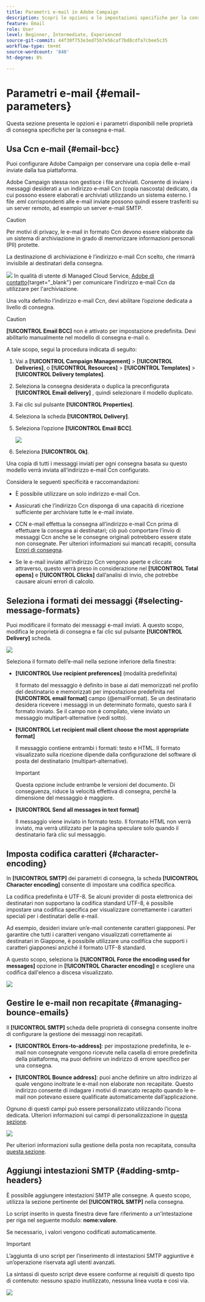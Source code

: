```yaml
---
title: Parametri e-mail in Adobe Campaign
description: Scopri le opzioni e le impostazioni specifiche per la consegna delle e-mail in Adobe Campaign.
feature: Email
role: User
level: Beginner, Intermediate, Experienced
source-git-commit: 44f30f753e3ed75b7e56caf7bd8cdfa7cbee5c35
workflow-type: tm+mt
source-wordcount: '840'
ht-degree: 8%

---
```


# Parametri e-mail {#email-parameters}

Questa sezione presenta le opzioni e i parametri disponibili nelle proprietà di consegna specifiche per la consegna e-mail.

## Usa Ccn e-mail {#email-bcc}

<!--
>[!NOTE]
>
>This capability is available starting Campaign v8.3. To check your version, refer to [this section](../start/compatibility-matrix.md#how-to-check-your-campaign-version-and-buildversion)-->

Puoi configurare Adobe Campaign per conservare una copia delle e-mail inviate dalla tua piattaforma.

Adobe Campaign stessa non gestisce i file archiviati. Consente di inviare i messaggi desiderati a un indirizzo e-mail Ccn (copia nascosta) dedicato, da cui possono essere elaborati e archiviati utilizzando un sistema esterno. I file .eml corrispondenti alle e-mail inviate possono quindi essere trasferiti su un server remoto, ad esempio un server e-mail SMTP.

>[!CAUTION]
>
>Per motivi di privacy, le e-mail in formato Ccn devono essere elaborate da un sistema di archiviazione in grado di memorizzare informazioni personali (PII) protette.

La destinazione di archiviazione è l’indirizzo e-mail Ccn scelto, che rimarrà invisibile ai destinatari della consegna.

![](../assets/do-not-localize/speech.png)  In qualità di utente di Managed Cloud Service, [Adobe di contatto](../start/campaign-faq.md#support){target="_blank"} per comunicare l&#39;indirizzo e-mail Ccn da utilizzare per l&#39;archiviazione.

Una volta definito l’indirizzo e-mail Ccn, devi abilitare l’opzione dedicata a livello di consegna.

>[!CAUTION]
>
>**[!UICONTROL Email BCC]** non è attivato per impostazione predefinita. Devi abilitarlo manualmente nel modello di consegna e-mail o.

A tale scopo, segui la procedura indicata di seguito:

1. Vai a **[!UICONTROL Campaign Management]** > **[!UICONTROL Deliveries]**, o **[!UICONTROL Resources]** > **[!UICONTROL Templates]** > **[!UICONTROL Delivery templates]**.
1. Seleziona la consegna desiderata o duplica la preconfigurata **[!UICONTROL Email delivery]** , quindi selezionare il modello duplicato.
1. Fai clic sul pulsante **[!UICONTROL Properties]**.
1. Seleziona la scheda **[!UICONTROL Delivery]**.
1. Seleziona l’opzione **[!UICONTROL Email BCC]**.

   ![](assets/email-bcc.png)

1. Seleziona **[!UICONTROL Ok]**.

Una copia di tutti i messaggi inviati per ogni consegna basata su questo modello verrà inviata all’indirizzo e-mail Ccn configurato.

Considera le seguenti specificità e raccomandazioni:

* È possibile utilizzare un solo indirizzo e-mail Ccn.

* Assicurati che l’indirizzo Ccn disponga di una capacità di ricezione sufficiente per archiviare tutte le e-mail inviate.

* CCN e-mail <!--with Enhanced MTA--> effettua la consegna all’indirizzo e-mail Ccn prima di effettuare la consegna ai destinatari; ciò può comportare l’invio di messaggi Ccn anche se le consegne originali potrebbero essere state non consegnate. Per ulteriori informazioni sui mancati recapiti, consulta [Errori di consegna](delivery-failures.md).

* Se le e-mail inviate all’indirizzo Ccn vengono aperte e cliccate attraverso, questo verrà preso in considerazione nel **[!UICONTROL Total opens]** e **[!UICONTROL Clicks]** dall’analisi di invio, che potrebbe causare alcuni errori di calcolo.

<!--Only successfully sent emails are taken in account, bounces are not.-->

## Seleziona i formati dei messaggi {#selecting-message-formats}

Puoi modificare il formato dei messaggi e-mail inviati. A questo scopo, modifica le proprietà di consegna e fai clic sul pulsante **[!UICONTROL Delivery]** scheda.

![](assets/email-message-format.png)

Seleziona il formato dell’e-mail nella sezione inferiore della finestra:

* **[!UICONTROL Use recipient preferences]** (modalità predefinita)

  Il formato del messaggio è definito in base ai dati memorizzati nel profilo del destinatario e memorizzati per impostazione predefinita nel **[!UICONTROL email format]** campo (@emailFormat). Se un destinatario desidera ricevere i messaggi in un determinato formato, questo sarà il formato inviato. Se il campo non è compilato, viene inviato un messaggio multipart-alternative (vedi sotto).

* **[!UICONTROL Let recipient mail client choose the most appropriate format]**

  Il messaggio contiene entrambi i formati: testo e HTML. Il formato visualizzato sulla ricezione dipende dalla configurazione del software di posta del destinatario (multipart-alternative).

  >[!IMPORTANT]
  >
  >Questa opzione include entrambe le versioni del documento. Di conseguenza, riduce la velocità effettiva di consegna, perché la dimensione del messaggio è maggiore.

* **[!UICONTROL Send all messages in text format]**

  Il messaggio viene inviato in formato testo. Il formato HTML non verrà inviato, ma verrà utilizzato per la pagina speculare solo quando il destinatario farà clic sul messaggio.

<!--
>[!NOTE]
>
>For more on defining the email content, see [this section]().-->

## Imposta codifica caratteri {#character-encoding}

In **[!UICONTROL SMTP]** dei parametri di consegna, la scheda **[!UICONTROL Character encoding]** consente di impostare una codifica specifica.

La codifica predefinita è UTF-8. Se alcuni provider di posta elettronica dei destinatari non supportano la codifica standard UTF-8, è possibile impostare una codifica specifica per visualizzare correttamente i caratteri speciali per i destinatari delle e-mail.

Ad esempio, desideri inviare un’e-mail contenente caratteri giapponesi. Per garantire che tutti i caratteri vengano visualizzati correttamente ai destinatari in Giappone, è possibile utilizzare una codifica che supporti i caratteri giapponesi anziché il formato UTF-8 standard.

A questo scopo, seleziona la **[!UICONTROL Force the encoding used for messages]** opzione in **[!UICONTROL Character encoding]** e scegliere una codifica dall&#39;elenco a discesa visualizzato.

![](assets/email-smtp-encoding.png)

## Gestire le e-mail non recapitate {#managing-bounce-emails}

Il **[!UICONTROL SMTP]** scheda delle proprietà di consegna consente inoltre di configurare la gestione dei messaggi non recapitati.

* **[!UICONTROL Errors-to-address]**: per impostazione predefinita, le e-mail non consegnate vengono ricevute nella casella di errore predefinita della piattaforma, ma puoi definire un indirizzo di errore specifico per una consegna.

* **[!UICONTROL Bounce address]**: puoi anche definire un altro indirizzo al quale vengono inoltrate le e-mail non elaborate non recapitate. Questo indirizzo consente di indagare i motivi di mancato recapito quando le e-mail non potevano essere qualificate automaticamente dall’applicazione.

Ognuno di questi campi può essere personalizzato utilizzando l’icona dedicata. Ulteriori informazioni sui campi di personalizzazione in [questa sezione](personalization-fields.md).

![](assets/email-smtp-bounce.png)

Per ulteriori informazioni sulla gestione della posta non recapitata, consulta [questa sezione](delivery-failures.md#bounce-mail-management).

## Aggiungi intestazioni SMTP {#adding-smtp-headers}

È possibile aggiungere intestazioni SMTP alle consegne. A questo scopo, utilizza la sezione pertinente del **[!UICONTROL SMTP]** nella consegna.

Lo script inserito in questa finestra deve fare riferimento a un&#39;intestazione per riga nel seguente modulo: **nome:valore**.

Se necessario, i valori vengono codificati automaticamente.

>[!IMPORTANT]
>
>L’aggiunta di uno script per l’inserimento di intestazioni SMTP aggiuntive è un’operazione riservata agli utenti avanzati.
>
>La sintassi di questo script deve essere conforme ai requisiti di questo tipo di contenuto: nessuno spazio inutilizzato, nessuna linea vuota e così via.

![](assets/email-smtp-headers.png)

<!--
## Generate mirror page {#generating-mirror-page}

The mirror page is an HTML page accessible online via a web browser. Its content is identical to the email. It can be useful if your recipients are experiencing rendering issues or broken images when trying to view your email in their inbox.

Learn how to insert a link to the mirror page in [this section](mirror-page.md).-->